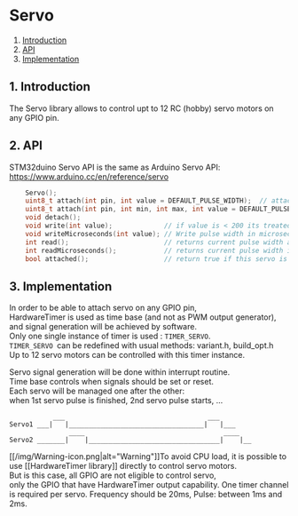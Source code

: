 # Servo
<!-- vscode-markdown-toc -->
  1. [Introduction](#Introduction)
  2. [API](#API)
  3. [Implementation](#Implementation)

<!-- vscode-markdown-toc-config
	numbering=true
	autoSave=true
	/vscode-markdown-toc-config -->
<!-- /vscode-markdown-toc -->

##  1. <a name='Introduction'></a>Introduction

The Servo library allows to control upt to 12 RC (hobby) servo motors on any GPIO pin. 

##  2. <a name='API'></a>API
STM32duino Servo API is the same as Arduino Servo API:
https://www.arduino.cc/en/reference/servo
```C++
    Servo();
    uint8_t attach(int pin, int value = DEFAULT_PULSE_WIDTH);  // attach the given pin to the next free channel, sets pinMode, set angle value, returns channel number or 0 if failure
    uint8_t attach(int pin, int min, int max, int value = DEFAULT_PULSE_WIDTH); // as above but also sets min and max values for writes.
    void detach();
    void write(int value);             // if value is < 200 its treated as an angle, otherwise as pulse width in microseconds
    void writeMicroseconds(int value); // Write pulse width in microseconds
    int read();                        // returns current pulse width as an angle between 0 and 180 degrees
    int readMicroseconds();            // returns current pulse width in microseconds for this servo (was read_us() in first release)
    bool attached();                   // return true if this servo is attached, otherwise false
```

##  3. <a name='Implementation'></a>Implementation

In order to be able to attach servo on any GPIO pin,  
HardwareTimer is used as time base (and not as PWM output generator),  
and signal generation will be achieved by software.  
Only one single instance of timer is used : `TIMER_SERVO`.  
`TIMER_SERVO `can be redefined with usual methods: variant.h, build_opt.h  
Up to 12 servo motors can be controlled with this timer instance.

Servo signal generation will be done within interrupt routine.  
Time base controls when signals should be set or reset.  
Each servo will be managed one after the other:  
when 1st servo pulse is finished, 2nd servo pulse starts, ...
```
           ___                                    ___
Servo1 ___|   |__________________________________|   |___
               ____                                   ____
Servo2 _______|    |_________________________________|    |__
```
[[/img/Warning-icon.png|alt="Warning"]]To avoid CPU load, it is possible to use [[HardwareTimer library]] directly to control servo motors.  
But is this case, all GPIO are not eligible to control servo,  
only the GPIO that have HardwareTimer output capability.
One timer channel is required per servo.
Frequency should be 20ms, Pulse: between 1ms and 2ms.
